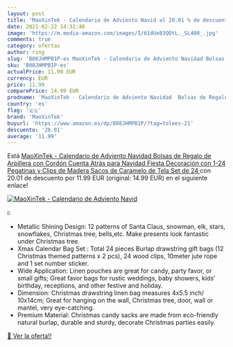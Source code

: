 ```yaml
---
layout: post
title: 'MaoXinTek - Calendario de Adviento Navid al 20.01 % de descuento'
date: 2021-02-22 14:31:40
image: 'https://m.media-amazon.com/images/I/61dUe83QOtL._SL400_.jpg'
comments: true
category: ofertas
author: ring
slug: 'B08JHMPB1P-es MaoXinTek - Calendario de Adviento Navidad Bolsas de...'
sku: 'B08JHMPB1P-es'
actualPrice: 11.99 EUR
currency: EUR
price: 11.99
comparePrice: 14.99 EUR
prodname: 'MaoXinTek - Calendario de Adviento Navidad  Bolsas de Regalo de Arpillera con Cordón  Cuenta Atrás para Navidad Fiesta Decoración con 1-24 Pegatinas y Clips de Madera  Sacos de Caramelo de Tela  Set de 24 '
country: 'es'
flag: '🇪🇸'
brand: 'MaoXinTek'
buyurl: 'https://www.amazon.es/dp/B08JHMPB1P/?tag=tolees-21'
descuento: '20.01'
average: '11.99'
---
```


Está [MaoXinTek - Calendario de Adviento Navidad  Bolsas de Regalo de Arpillera con Cordón  Cuenta Atrás para Navidad Fiesta Decoración con 1-24 Pegatinas y Clips de Madera  Sacos de Caramelo de Tela  Set de 24 ](https://www.amazon.es/dp/B08JHMPB1P/?tag=tolees-21) con 20.01 de descuento por 11.99 EUR (original: 14.99 EUR) en el siguiente enlace!

[![MaoXinTek - Calendario de Adviento Navid](https://m.media-amazon.com/images/I/61dUe83QOtL._SL400_.jpg)](https://www.amazon.es/dp/B08JHMPB1P/?tag=tolees-21)

ℹ️:

- Metallic Shining Design: 12 patterns of Santa Claus, snowman, elk, stars, snowflakes, Christmas tree, bells,etc. Make presents look fantastic under Christmas tree.
- Xmas Calendar Bag Set : Total 24 pieces Burlap drawstring gift bags (12 Christmas themed patterns x 2 pcs), 24 wood clips, 10meter jute rope and 1 set number sticker.
- Wide Application: Linen pouches are great for candy, party favor, or small gifts; Great favor bags for rustic weddings, baby showers, kids’ birthday, receptions, and other festive and holiday.
- Dimension: Christmas drawstring linen bag measures 4x5.5 inch/ 10x14cm; Great for hanging on the wall, Christmas tree, door, wall or mantel, very eye-catching.
- Premium Material: Christmas candy sacks are made from eco-friendly natural burlap, durable and sturdy, decorate Christmas parties easily.

[🛒 Ver la oferta!!](https://www.amazon.es/dp/B08JHMPB1P/?tag=tolees-21)
